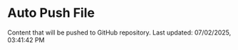 # Auto Push File

Content that will be pushed to GitHub repository.
Last updated: 07/02/2025, 03:41:42 PM